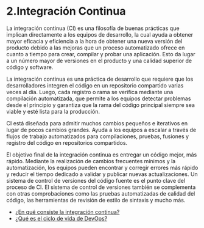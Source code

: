 # 2.Integración Continua

La integración continua (CI) es una filosofía de buenas prácticas que implican directamente a los equipos de desarrollo, la cual ayuda a obtener mayor eficacia y eficiencia a la hora de obtener una nueva versión del producto debido a las mejoras que un proceso automatizado ofrece en cuanto a tiempo para crear, compilar y probar una aplicación. Esto da lugar a un número mayor de versiones en el producto y una calidad superior de código y software.

La integración continua es una práctica de desarrollo que requiere que los desarrolladores integren el código en un repositorio compartido varias veces al día. Luego, cada registro o rama se verifica mediante una compilación automatizada, que permite a los equipos detectar problemas desde el principio y garantiza que la rama del código principal siempre sea viable y esté lista para la producción.

CI está diseñada para admitir muchos cambios pequeños e iterativos en lugar de pocos cambios grandes. Ayuda a los equipos a escalar a través de flujos de trabajo automatizados para compilaciones, pruebas, fusiones y registro del código en repositorios compartidos.

El objetivo final de la integración continua es entregar un código mejor, más rápido. Mediante la realización de cambios frecuentes mínimos y la automatización, los equipos pueden encontrar y corregir errores más rápido y reducir el tiempo dedicado a validar y publicar nuevas actualizaciones. Un sistema de control de versiones del código fuente es el punto clave del proceso de CI. El sistema de control de versiones también se complementa con otras comprobaciones como las pruebas automatizadas de calidad del código, las herramientas de revisión de estilo de sintaxis y mucho más.

- [¿En qué consiste la integración continua?](https://www.atlassian.com/es/continuous-delivery/continuous-integration)
- [¿Qué es el ciclo de vida de DevOps?](https://unity.com/es/solutions/devops-lifecycle)
